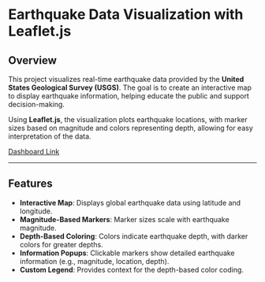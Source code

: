 # Earthquake Data Visualization with Leaflet.js

## Overview

This project visualizes real-time earthquake data provided by the **United States Geological Survey (USGS)**. The goal is to create an interactive map to display earthquake information, helping educate the public and support decision-making.

Using **Leaflet.js**, the visualization plots earthquake locations, with marker sizes based on magnitude and colors representing depth, allowing for easy interpretation of the data.

[Dashboard Link](https://heatherrichardson300.github.io/leaflet-challenge/)

---

## Features

- **Interactive Map**: Displays global earthquake data using latitude and longitude.
- **Magnitude-Based Markers**: Marker sizes scale with earthquake magnitude.
- **Depth-Based Coloring**: Colors indicate earthquake depth, with darker colors for greater depths.
- **Information Popups**: Clickable markers show detailed earthquake information (e.g., magnitude, location, depth).
- **Custom Legend**: Provides context for the depth-based color coding.
